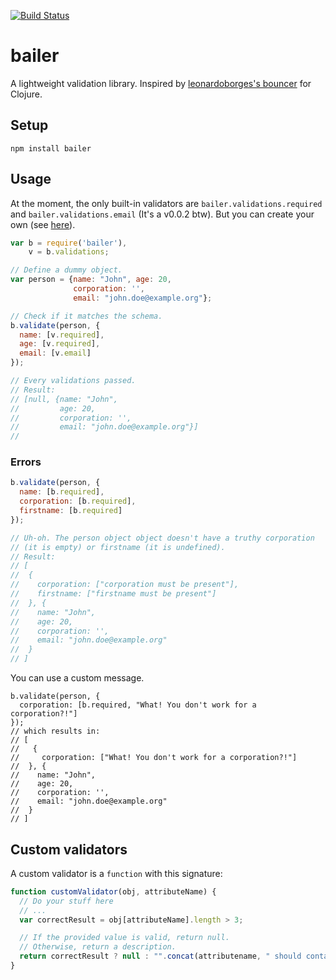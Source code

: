[![Build Status](https://travis-ci.org/dgellow/bailer.svg?branch=master)](https://travis-ci.org/dgellow/bailer)

# bailer

A lightweight validation library. Inspired by [leonardoborges's bouncer](https://github.com/leonardoborges/bouncer) for Clojure.

## Setup

```
npm install bailer
```

## Usage

At the moment, the only built-in validators are `bailer.validations.required` and `bailer.validations.email` (It's a v0.0.2 btw). But you can create your own (see [here](#custom-validators)).

```js
var b = require('bailer'),
    v = b.validations;

// Define a dummy object.
var person = {name: "John", age: 20,
              corporation: '',
              email: "john.doe@example.org"};

// Check if it matches the schema.
b.validate(person, {
  name: [v.required],
  age: [v.required],
  email: [v.email]
});

// Every validations passed.
// Result:
// [null, {name: "John",
//         age: 20,
//         corporation: '',
//         email: "john.doe@example.org"}]
//

```

### Errors

```js
b.validate(person, {
  name: [b.required],
  corporation: [b.required],
  firstname: [b.required]
});

// Uh-oh. The person object object doesn't have a truthy corporation
// (it is empty) or firstname (it is undefined).
// Result:
// [
//  {
//    corporation: ["corporation must be present"],
//    firstname: ["firstname must be present"]
//  }, {
//    name: "John",
//    age: 20,
//    corporation: '',
//    email: "john.doe@example.org"
//  }
// ]
```


You can use a custom message.

```
b.validate(person, {
  corporation: [b.required, "What! You don't work for a corporation?!"]
});
// which results in:
// [
//   {
//     corporation: ["What! You don't work for a corporation?!"]
//  }, {
//    name: "John",
//    age: 20,
//    corporation: '',
//    email: "john.doe@example.org"
//  }
// ]
```

## Custom validators

A custom validator is a `function` with this signature:

```js
function customValidator(obj, attributeName) {
  // Do your stuff here
  // ...
  var correctResult = obj[attributeName].length > 3;

  // If the provided value is valid, return null.
  // Otherwise, return a description.
  return correctResult ? null : "".concat(attributename, " should contains at least 3 elements");
}
```
